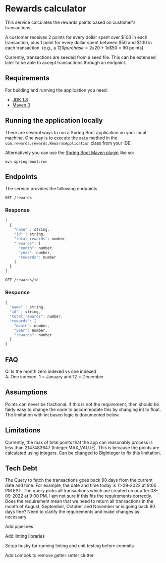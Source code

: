 # Rewards calculator

This service calculates the rewards points based on customer's transactions.

A customer receives 2 points for every dollar spent over $100 in each transaction, plus 1 point for every
dollar spent between $50 and $100 in each transaction.
(e.g., a $120 purchase = 2x$20 + 1x$50 = 90 points).

Currently, transactions are seeded from a seed file. This can be extended later to be able to accept transactions
through an endpoint.

## Requirements

For building and running the application you need:

- [JDK 1.8](http://www.oracle.com/technetwork/java/javase/downloads/jdk8-downloads-2133151.html)
- [Maven 3](https://maven.apache.org)

## Running the application locally

There are several ways to run a Spring Boot application on your local machine. One way is to execute the `main` method in the `com.rewards.rewards.RewardsApplication` class from your IDE.

Alternatively you can use the [Spring Boot Maven plugin](https://docs.spring.io/spring-boot/docs/current/reference/html/build-tool-plugins-maven-plugin.html) like so:

```shell
mvn spring-boot:run
```

## Endpoints

The service provides the following endpoints

```http
GET /rewards
```
### Response

```javascript
[
  {
    "name" : string,
    "id" : string,
    "total_rewards": number,
    "rewards": [
      "month": number,
      "year": number,
      "rewards": number
    ]
  }
]
```

```http
GET /rewards/id
```
### Response

```javascript
{
  "name" : string,
  "id" : string,
  "total_rewards": number,
  "rewards": [
    "month": number,
    "year": number,
    "rewards": number
  ]
}
```

## FAQ

Q: Is the month zero indexed vs one indexed <br/>
A: One indexed. 1 = January and 12 = December

## Assumptions
Points can never be fractional. If this is not the requirement, then should be fairly easy to change the code to 
accommodate this by changing int to float. The limitation with int based logic is documented below.

## Limitations

Currently, the max of total points that the app can reasonably process is less than 2147483647 (Integer.MAX_VALUE). 
This is because the points are calculated using integers. Can be changed to BigInteger to fix this limitation.

## Tech Debt
The Query to fetch the transactions goes back 90 days from the current date and time. For example, 
the date and time today is 11-09-2022 at 9:00 PM EST. The query picks all transactions which are created on or after 08-09-2022 at 9:00 PM.
I am not sure if this fits the requirements correctly. Does the requirement mean that we need to return all transactions in the month of 
August, September, October and November or is going back 90 days fine? Need to clarify the requirements and make changes as necessary.

Add pipelines

Add linting libraries

Setup husky for running linting and unit testing before commits

Add Lombok to remove getter setter clutter